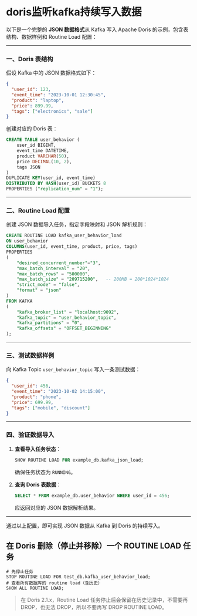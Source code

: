 # doris监听kafka持续写入数据

以下是一个完整的 **JSON 数据格式**从 Kafka 写入 Apache Doris 的示例，包含表结构、数据样例和 Routine Load 配置：

---

### 一、Doris 表结构
假设 Kafka 中的 JSON 数据格式如下：
```json
{
  "user_id": 123,
  "event_time": "2023-10-01 12:30:45",
  "product": "laptop",
  "price": 899.99,
  "tags": ["electronics", "sale"]
}
```

创建对应的 Doris 表：
```sql
CREATE TABLE user_behavior (
    user_id BIGINT,
    event_time DATETIME,
    product VARCHAR(50),
    price DECIMAL(10, 2),
    tags JSON
)
DUPLICATE KEY(user_id, event_time)
DISTRIBUTED BY HASH(user_id) BUCKETS 8
PROPERTIES ("replication_num" = "1");
```

---

### 二、Routine Load 配置
创建 JSON 数据导入任务，指定字段映射和 JSON 解析规则：
```sql
CREATE ROUTINE LOAD kafka_user_behavior_load
ON user_behavior
COLUMNS(user_id, event_time, product, price, tags)
PROPERTIES
(
    "desired_concurrent_number"="3",
    "max_batch_interval" = "20",
    "max_batch_rows" = "500000",
    "max_batch_size" = "209715200",   -- 200MB = 200*1024*1024
    "strict_mode" = "false",
    "format" = "json"
)
FROM KAFKA
(
    "kafka_broker_list" = "localhost:9092",
    "kafka_topic" = "user_behavior_topic",
    "kafka_partitions" = "0",
    "kafka_offsets" = "OFFSET_BEGINNING"
);
```

---

### 三、测试数据样例
向 Kafka Topic `user_behavior_topic` 写入一条测试数据：
```json
{
  "user_id": 456,
  "event_time": "2023-10-02 14:15:00",
  "product": "phone",
  "price": 699.99,
  "tags": ["mobile", "discount"]
}
```

---

### 四、验证数据导入
1. **查看导入任务状态**：
   ```sql
   SHOW ROUTINE LOAD FOR example_db.kafka_json_load;
   ```
   确保任务状态为 `RUNNING`。

2. **查询 Doris 表数据**：
   ```sql
   SELECT * FROM example_db.user_behavior WHERE user_id = 456;
   ```
   应返回对应的 JSON 数据解析结果。

---

通过以上配置，即可实现 JSON 数据从 Kafka 到 Doris 的持续写入。


## 在 Doris 删除（停止并移除）一个 ROUTINE LOAD 任务
```
# 先停止任务
STOP ROUTINE LOAD FOR test_db.kafka_user_behavior_load;
# 查看所有数据库的 routine load（含历史）
SHOW ALL ROUTINE LOAD;

```
> 在 Doris 2.1.x，Routine Load 任务停止后会保留在历史记录中，不需要再 DROP，也无法 DROP，所以不要再写 DROP ROUTINE LOAD。


